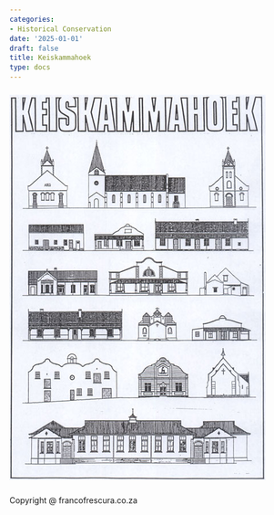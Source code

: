 ```yaml
---
categories:
- Historical Conservation
date: '2025-01-01'
draft: false
title: Keiskammahoek
type: docs
---
```


##### 

##### [![keoskammahoek2](/images/keis/keoskammahoek2.jpg)](/architecture/conservation/historical-conservation-keiskammahoek/)

Copyright @ francofrescura.co.za